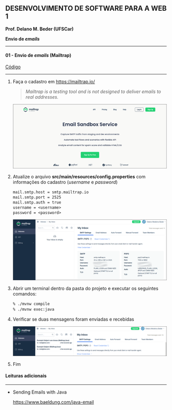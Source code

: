 ## DESENVOLVIMENTO DE SOFTWARE PARA A WEB 1
**Prof. Delano M. Beder (UFSCar)**

**Envio de *emails***

- - -

#### 01 - Envio de *emails* (Mailtrap)
[Código](https://github.com/delanobeder/DSW1/blob/master/Mail/Mailtrap)
- - -

1. Faça o cadastro em  https://mailtrap.io/
   
   > *Mailtrap is a testing tool and is not designed to deliver emails to real addresses.*
   
   
   ![cadastro](fig/01-01.png)




2. Atualize o arquivo **src/main/resources/config.properties** com informações do cadastro (*username* e *password*)

   ```properties
   mail.smtp.host = smtp.mailtrap.io
   mail.smtp.port = 2525
   mail.smtp.auth = true
   username = <username>
   password = <password>
   ```
   
   ![settings](fig/01-02.png)

<div style="page-break-after: always"></div>


3. Abrir um terminal dentro da pasta do projeto e executar os seguintes comandos:

    ```sh
    % ./mvnw compile
    % ./mvnw exec:java
    ```
    
4. Verificar se duas mensagens foram enviadas e recebidas

    ![envio](fig/01-03.png)

    

5. Fim



#### Leituras adicionais

- - -
- Sending Emails with Java

  https://www.baeldung.com/java-email
